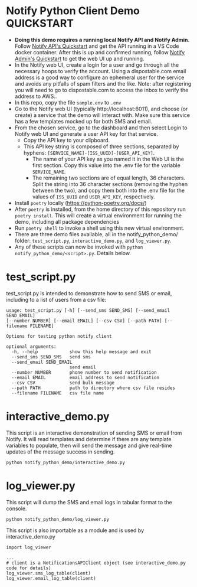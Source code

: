 # Notify Python Client Demo QUICKSTART

- **Doing this demo requires a running local Notify API and Notify Admin**. Follow [Notify API's Quickstart](https://github.com/GSA/notifications-api#quickstart) and get the API running in a VS Code docker container. After this is up and confirmed running, follow [Notify Admin's Quickstart](https://github.com/GSA/notifications-admin#quickstart) to get the web UI up and running. 
- In the Notify web UI, create a login for a user and go through all the necessary hoops to verify the account. Using a dispostable.com email address is a good way to configure an ephemeral user for the service and avoids any pitfalls of spam filters and the like. Note: after registering you will need to go to dispostable.com to access the inbox to verify the address to AWS..
- In this repo, copy the file `sample.env` to `.env`
- Go to the Notify web UI (typically http://localhost:6011), and choose (or create) a service that the demo will interact with. Make sure this service has a few templates mocked up for both SMS and email.
- From the chosen service, go to the dashboard and then select Login to Notify web UI and generate a user API key for that service.
  - Copy the API key to your clipboard.
  - This API key string is composed of three sections, separated by hyphens: `[SERVICE_NAME]-[ISS_UUID]-[USER_API_KEY]`.
    - The name of your API key as you named it in the Web UI is the first section. Copy this value into the .env file for the variable `SERVICE_NAME`.
    - The remaining two sections are of equal length, 36 characters. Split the string into 36 character sections (removing the hyphen between the two), and copy them both into the .env file for the values of `ISS_UUID` and `USER_API_KEY`, respectively.
- Install `poetry` locally (https://python-poetry.org/docs/)
- After `poetry` is installed, from the home directory of this repository run `poetry install`. This will create a virtual environment for running the demo, including all package dependencies
- Run `poetry shell` to invoke a shell using this new virtual environment.
- There are three demo files available, all in the notify_python_demo/ folder: `test_script.py`, `interactive_demo.py`, and `log_viewer.py`.
- Any of these scripts can now be invoked with `python notify_python_demo/<script>.py`. Details below.

# test_script.py

test_script.py is intended to demonstrate how to send SMS or email, including to a list of users from a csv file:

```
usage: test_script.py [-h] [--send_sms SEND_SMS] [--send_email SEND_EMAIL]
[--number NUMBER] [--email EMAIL] [--csv CSV] [--path PATH] [--filename FILENAME]

Options for testing python notify client

optional arguments:
  -h, --help            show this help message and exit
  --send_sms SEND_SMS   send sms
  --send_email SEND_EMAIL
                        send email
  --number NUMBER       phone number to send notification
  --email EMAIL         email address to send notification
  --csv CSV             send bulk message
  --path PATH           path to directory where csv file resides
  --filename FILENAME   csv file name
  ```

# interactive_demo.py

This script is an interactive demonstration of sending SMS or email from Notify. It will read templates and determine if there are any template variables to populate, then will send the message and give real-time updates of the message success in sending.

`python notify_python_demo/interactive_demo.py`

# log_viewer.py

This script will dump the SMS and email logs in tabular format to the console.

`python notify_python_demo/log_viewer.py`

This script is also importable as a module and is used by interactive_demo.py
```
import log_viewer

...
# client is a NotificationsAPIClient object (see interactive_demo.py code for details)
log_viewer.sms_log_table(client)
log_viewer.email_log_table(client)

```